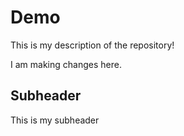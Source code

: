 # Demo

This is my description of the repository!

I am making changes here.

## Subheader

This is my subheader


